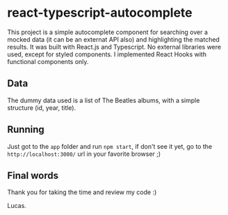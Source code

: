 # react-typescript-autocomplete

This project is a simple autocomplete component for searching over a mocked data (it can be an externat API also) and highlighting the matched results.
It was built with React.js and Typescript.
No external libraries were used, except for styled components.
I implemented React Hooks with functional components only.

## Data

The dummy data used is a list of The Beatles albums, with a simple structure (id, year, title).

## Running

Just got to the `app` folder and run `npm start`, if don't see it yet, go to the `http://localhost:3000/` url in your favorite browser ;)

## Final words

Thank you for taking the time and review my code :)

Lucas.
